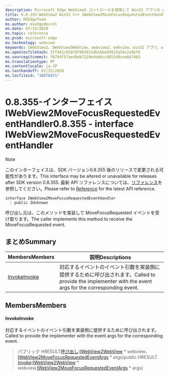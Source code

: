 ```yaml
---
description: Microsoft Edge WebView2 コントロールを使用して Win32 アプリの web コンテンツをホストする
title: 0.8.355-WebView2 Win32 C++ IWebView2MoveFocusRequestedEventHandler
author: MSEdgeTeam
ms.author: msedgedevrel
ms.date: 07/14/2020
ms.topic: reference
ms.prod: microsoft-edge
ms.technology: webview
keywords: IWebView2、IWebView2WebView、webview2、webview、win32 アプリ、win32、edge
ms.openlocfilehash: 5ff441c65970f603011db1bbe93822a54c2a5bf6
ms.sourcegitcommit: f6764f57aed9ab7229e4eb6cc8851d0cea667403
ms.translationtype: MT
ms.contentlocale: ja-JP
ms.lasthandoff: 07/15/2020
ms.locfileid: "10878471"
---
```

# <span data-ttu-id="2a97b-104">0.8.355-インターフェイス IWebView2MoveFocusRequestedEventHandler</span><span class="sxs-lookup"><span data-stu-id="2a97b-104">0.8.355 - interface IWebView2MoveFocusRequestedEventHandler</span></span> 

> [!NOTE]
> <span data-ttu-id="2a97b-105">このインターフェイスは、SDK バージョン0.8.355 後のリリースで変更される可能性があります。</span><span class="sxs-lookup"><span data-stu-id="2a97b-105">This interface may be altered or unavailable for releases after SDK version 0.8.355.</span></span> <span data-ttu-id="2a97b-106">最新 API リファレンスについては、[リファレンス](../../../webview2-api-reference.md)を参照してください。</span><span class="sxs-lookup"><span data-stu-id="2a97b-106">Please refer to [Reference](../../../webview2-api-reference.md) for the latest API reference.</span></span>

```
interface IWebView2MoveFocusRequestedEventHandler
  : public IUnknown
```

<span data-ttu-id="2a97b-107">呼び出し元は、このメソッドを実装して MoveFocusRequested イベントを受け取ります。</span><span class="sxs-lookup"><span data-stu-id="2a97b-107">The caller implements this method to receive the MoveFocusRequested event.</span></span>

## <span data-ttu-id="2a97b-108">まとめ</span><span class="sxs-lookup"><span data-stu-id="2a97b-108">Summary</span></span>

 <span data-ttu-id="2a97b-109">Members</span><span class="sxs-lookup"><span data-stu-id="2a97b-109">Members</span></span>                        | <span data-ttu-id="2a97b-110">説明</span><span class="sxs-lookup"><span data-stu-id="2a97b-110">Descriptions</span></span>
--------------------------------|---------------------------------------------
[<span data-ttu-id="2a97b-111">Invoke</span><span class="sxs-lookup"><span data-stu-id="2a97b-111">Invoke</span></span>](#invoke) | <span data-ttu-id="2a97b-112">対応するイベントのイベント引数を実装側に提供するために呼び出されます。</span><span class="sxs-lookup"><span data-stu-id="2a97b-112">Called to provide the implementer with the event args for the corresponding event.</span></span>

## <span data-ttu-id="2a97b-113">Members</span><span class="sxs-lookup"><span data-stu-id="2a97b-113">Members</span></span>

#### <span data-ttu-id="2a97b-114">Invoke</span><span class="sxs-lookup"><span data-stu-id="2a97b-114">Invoke</span></span> 

<span data-ttu-id="2a97b-115">対応するイベントのイベント引数を実装側に提供するために呼び出されます。</span><span class="sxs-lookup"><span data-stu-id="2a97b-115">Called to provide the implementer with the event args for the corresponding event.</span></span>

> <span data-ttu-id="2a97b-116">パブリック HRESULT[呼び出し](#invoke)([IWebView2WebView](IWebView2WebView.md) \* webview、[IWebView2MoveFocusRequestedEventArgs](IWebView2MoveFocusRequestedEventArgs.md) \* args)</span><span class="sxs-lookup"><span data-stu-id="2a97b-116">public HRESULT [Invoke](#invoke)([IWebView2WebView](IWebView2WebView.md) \* webview,[IWebView2MoveFocusRequestedEventArgs](IWebView2MoveFocusRequestedEventArgs.md) \* args)</span></span>

